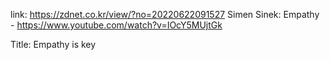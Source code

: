 
link: https://zdnet.co.kr/view/?no=20220622091527
Simen Sinek: Empathy - https://www.youtube.com/watch?v=IOcY5MUjtGk

Title: Empathy is key



